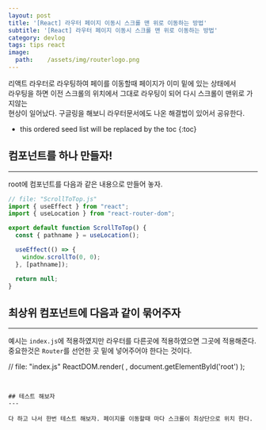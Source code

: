 ```yaml
---
layout: post
title: '[React] 라우터 페이지 이동시 스크롤 맨 위로 이동하는 방법'
subtitle: '[React] 라우터 페이지 이동시 스크롤 맨 위로 이동하는 방법'
category: devlog
tags: tips react
image:
  path:    /assets/img/routerlogo.png
---
```


리액트 라우터로 라우팅하여 페이를 이동할때 페이지가 이미 밑에 있는 상태에서  
라우팅을 하면 이전 스크롤의 위치에서 그대로 라우팅이 되어 다시 스크롤이 맨위로 가지않는  
현상이 일어났다. 구글링을 해보니 라우터문서에도 나온 해결법이 있어서 공유한다.  

<!-- more -->

* this ordered seed list will be replaced by the toc
{:toc}  

## 컴포넌트를 하나 만들자!  
---  
root에 컴포넌트를 다음과 같은 내용으로 만들어 놓자. 
```js
// file: "ScrollToTop.js"
import { useEffect } from "react";
import { useLocation } from "react-router-dom";

export default function ScrollToTop() {
  const { pathname } = useLocation();

  useEffect(() => {
    window.scrollTo(0, 0);
  }, [pathname]);

  return null;
}
```

## 최상위 컴포넌트에 다음과 같이 묶어주자  
---  
예시는 `index.js`에 적용하였지만 라우터를 다른곳에 적용하였으면 그곳에 적용해준다.  
중요한것은 `Router`를 선언한 곳 밑에 넣어주어야 한다는 것이다.  

// file: "index.js"
ReactDOM.render(
  <BrowserRouter>
  <ScrollTop />
    <App />
  </BrowserRouter>,
  document.getElementById('root')
);
```  


## 테스트 해보자  
---  

다 하고 나서 한번 테스트 해보자. 페이지를 이동할때 마다 스크롤이 최상단으로 위치 한다.